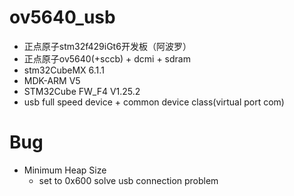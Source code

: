 # ov5640_usb

- 正点原子stm32f429iGt6开发板（阿波罗）
- 正点原子ov5640(+sccb) + dcmi + sdram
- stm32CubeMX 6.1.1
- MDK-ARM V5
- STM32Cube FW_F4 V1.25.2
- usb full speed device + common device class(virtual port com)


# Bug
- Minimum Heap Size
  - set to 0x600 solve usb connection problem
